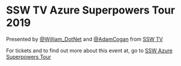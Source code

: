# SSW TV Azure Superpowers Tour 2019

Presented by [@William_DotNet](https://twitter.com/william_dotnet) and [@AdamCogan](https://twitter.com/adamcogan) from [SSW TV](https://tv.ssw.com)

For tickets and to find out more about this event at, go to [SSW Azure Superpowers Tour](http://www.ssw.com.au/ssw/Events/Training/Azure-Superpowers-Tour.aspx)